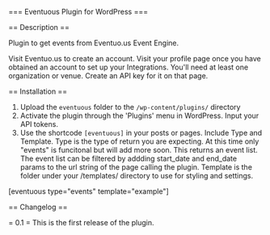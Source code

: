 === Eventuous Plugin for WordPress ===

== Description ==

Plugin to get events from Eventuo.us Event Engine.

Visit Eventuo.us to create an account.  Visit your profile page once you have obtained an account to set up your Integrations.  You'll need at least one organization or venue.  Create an API key for it on that page.

== Installation ==

1. Upload the `eventuous` folder to the `/wp-content/plugins/` directory
2. Activate the plugin through the 'Plugins' menu in WordPress.  Input your API tokens.
3. Use the shortcode `[eventuous]` in your posts or pages.  Include Type and Template.  Type is the type of return you are expecting.  At this time only "events" is funcitonal but will add more soon.  This returns an event list.  The event list can be filtered by addding start_date and end_date params to the url string of the page calling the plugin.  Template is the folder under your /templates/ directory to use for styling and settings.

[eventuous type="events" template="example"]

== Changelog ==

= 0.1 =
This is the first release of the plugin.
